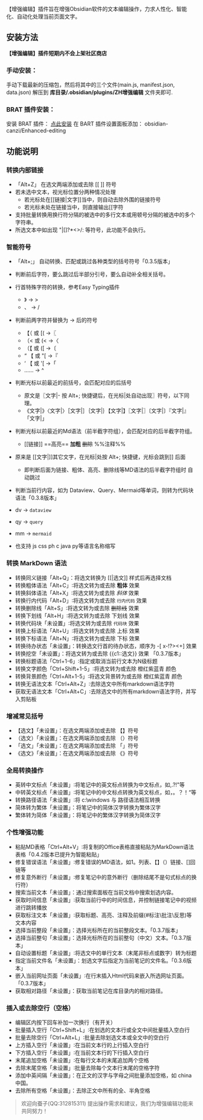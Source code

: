 【增强编辑】插件旨在增强Obsidian软件的文本编辑操作，力求人性化、智能化、自动化处理当前页面文字。

## 安装方法
**【增强编辑】插件短期内不会上架社区商店**

### 手动安装：
手动下载最新的压缩包，然后将其中的三个文件(main.js, manifest.json, data.json) 解压到 **库目录/.obsidian/plugins/ZH增强编辑** 文件夹即可.

### BRAT 插件安装：
安装 BRAT 插件： [点此安装](https://github.com/TfTHacker/obsidian42-brat)
在 BART 插件设置面板添加： obsidian-canzi/Enhanced-editing


## 功能说明
### 转换内部链接
- 「Alt+Z」 在选文两端添加或去除 \[\[ ]] 符号
- 若未选中文本，视光标位置分两种情况处理
	- 若光标处在\[\[链接|文字]]当中，则自动去除外围的链接符号
	- 若光标未处在链接当中，则直接输出\[\[字符
- 支持批量转换用换行符分隔的被选中的多行文本或用顿号分隔的被选中的多个字符串。
- 所选文本中如出现 "|[]?\*<>/: 等符号，此功能不会执行。

### 智能符号
- 「Alt+;」 自动转换、匹配或跳过各种类型的括号符号「0.3.5版本」
- 判断前后字符，要么跳过后半部分引号，要么自动补全相关括号。
- 行首特殊字符的转换，参考Easy Typing插件
	-  》  → >
	-  、 → /

- 判断前两字符并替换为 → 后的符号
	-  【（ 或   [(   →〖
	-  （< 或   (<   →〈
	-  （【 或   ([   →〔
	-  “ 【 或 "[  →『
	-  ‘ 【 或   '[  →「
	-  ……  → ^

- 判断光标以前最近的前括号，会匹配对应的后括号
	- 原文是〖文字|-  按 Alt+; 快捷键后，在光标|处自动出现〗符号，以下同理。
	- 《文字|》〈文字|〉［文字|］｛文字|｝【文字|】〖文字|〗〔文字|〕『文字|』「文字|」
- 判断光标以前最近的Md语法（前半截字符组），会匹配对应的后半截字符组。 
	- [[链接]]  ==高亮==   **加粗** ~~删除~~ %%注释%%

- 原来是 [[文字|]]其它文字，在光标|处按 Alt+; 快捷键，光标会跳到]] 后面
	- 即判断后面为链接、粗体、高亮、删除线等MD语法的后半截字符组时 自动跳过

- 判断当前行内容，如为 Dataview、Query、Mermaid等单词，则转为代码块语法「0.3.8版本」
- dv → ```dataview```
- qy  → ```query```
- mm → ```mermaid```
- 也支持 js css ph c java py等语言名称缩写


### 转换 MarkDown 语法
- 转换同义链接「Alt+Q」：将选文转换为 [[|选文]] 样式后再选择文档
- 转换粗体语法「Alt+C」∶将选文转为或去除 **粗体** 效果
- 转换斜体语法「Alt+X」∶将选文转为或去除 _斜体_ 效果
- 转换行内代码「Alt+D」∶将选文转为或去除 `行内代码` 效果
- 转换删除线「Alt+S」∶将选文转为或去除 ~~删除线~~ 效果
- 转换下划线「Alt+H」∶将选文转为或去除 下划线 效果
- 转换代码块「未设置」∶将选文转为或去除 ```代码块``` 效果
- 转换上标语法「Alt+U」∶将选文转为或去除 上标 效果
- 转换下标语法「Alt+N」∶将选文转为或去除 下标 效果
- 转换待办状态「未设置」：转换选文行首的待办状态，顺序为 -[ x-!?><+] 效果
- 转换挖空「未设置」：将选文转为或去除 {{c1::选文}} 效果 「0.3.7版本」
- 转换标题语法「Ctrl+1-6」∶指定或取消当前行文本为N级标题
- 转换文字颜色「Ctrl+Shift+1-5」∶将选文转为或去除 橙红紫蓝青 颜色
- 转换背景颜色「Ctrl+Alt+1-5」∶将选文背景转为或去除 橙红紫蓝青 颜色
- 转换无语法文本「Ctrl+Alt+Z」∶去除选文中所有markdown语法字符
- 获取无语法文本「Ctrl+Alt+C」∶去除选文中的所有markdown语法字符，并写入剪贴板

### 增减常见括号
- 【选文】「未设置」：在选文两端添加或去除 【】符号
- （选文）「未设置」：在选文两端添加或去除 （）符号
- 「选文」「未设置」：在选文两端添加或去除 「」符号
- 《选文》「未设置」：在选文两端添加或去除 《》符号

### 全局转换操作
- 英转中文标点「未设置」∶将笔记中的英文标点转换为中文标点，如,.?!"等
- 中转英文标点「未设置」∶将笔记中的中文标点转换为英文标点，如，。？！“等
- 转换路径语法「未设置」∶将 c:\\windows 与 [](file:///c:\/windows) 路径语法相互转换
- 简体转为繁体「未设置」：将笔记中的简体汉字转换为繁体汉字
- 繁体转为简体「未设置」：将笔记中的繁体汉字转换为简体汉字

### 个性增强功能
- 粘贴MD表格「Ctrl+Alt+V」∶将复制的Office表格直接粘贴为MarkDown语法表格「0.4.2版本已提升为智能粘贴」
- 修复错误语法「未设置」∶修复错误的MD语法，如1。列表、【】（）链接、[[]]()回链等
- 修复意外断行「未设置」∶修复笔记中的意外断行（删除结尾不是句式标点的换行符）
- 搜索当前文本「未设置」：通过搜索面板在当前文档中搜索划选内容。
- 获取时间信息「未设置」∶获取当前行中的时间信息，并控制链接笔记中的视频进行跳转播放
- 获取标注文本「未设置」∶获取标题、高亮、注释及前缀(#标注\批注\反思)等文本内容
- 选择当前整段「未设置」：选择光标所在的当前整段文本。「0.3.7版本」
- 选择当前整句「未设置」：选择光标所在的当前整句（中文）文本。「0.3.7版本」
- 自动设置标题「未设置」∶将选文中的单行文本（末尾非标点或数字）转为标题
- 指定当前文件名「未设置」：划选文字后指定为当前笔记的文件名。「0.3.6版本」
- 嵌入当前网址页面「未设置」∶在行末插入Html代码来嵌入所选网址页面。「0.3.7版本」
- 获取相对路径「未设置」：获取当前笔记在库目录内的相对路径。

### 插入或去除空行（空格）
- 编辑区内按下回车补加一次换行（有开关）
- 批量插入空行「Ctrl+Shift+L」∶在划选的文本行或全文中间批量插入空白行
- 批量去除空行「Ctrl+Alt+L」∶批量去除划选文本或全文中的空白行
- 上方插入空行「未设置」∶在当前文本行的上行插入空白行
- 下方插入空行「未设置」∶在当前文本行的下行插入空白行
- 末尾追加空格「未设置」∶在每行文本的末尾追加两个空格
- 去除末尾空格「未设置」∶批量去除每个文本行末尾的空格字符
- 添加中英间隔「未设置」：在正文的汉字与字母之间批量添加空格，如 china 中国。
- 去除所有空格「未设置」：去除正文中所有的全、半角空格


>欢迎向蚕子(QQ:312815311) 提出操作需求和建议，我们为增强编辑功能来共同努力！

